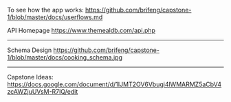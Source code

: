 To see how the app works:
https://github.com/brifeng/capstone-1/blob/master/docs/userflows.md

API Homepage
https://www.themealdb.com/api.php

------------------------------------------------------------------------------------------

Schema Design
https://github.com/brifeng/capstone-1/blob/master/docs/cooking_schema.jpg


------------------------------------------------------------------------------------------

Capstone Ideas:
https://docs.google.com/document/d/1IJMT2OV6Vbugi4lWMARMZ5aCbV4zcAWZjuUVsM-R7lQ/edit
